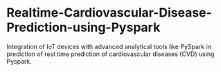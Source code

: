 # Realtime-Cardiovascular-Disease-Prediction-using-Pyspark
Integration of IoT devices with advanced analytical tools like PySpark in prediction of real time prediction of cardiovascular diseases (CVD) using Pyspark.
